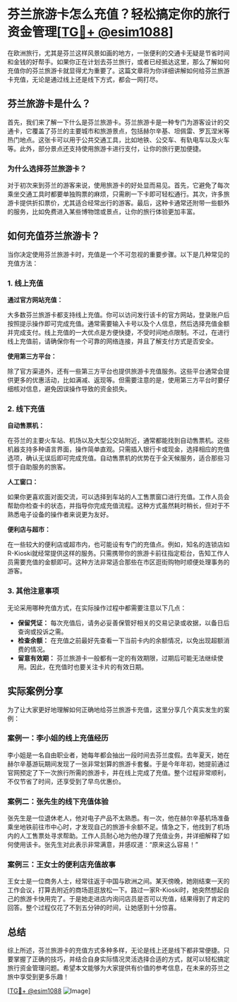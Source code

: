 # 芬兰旅游卡怎么充值？轻松搞定你的旅行资金管理[[TG💪+ @esim1088](https://t.me/s/esim1088)]

在欧洲旅行，尤其是芬兰这样风景如画的地方，一张便利的交通卡无疑是节省时间和金钱的好帮手。如果你正在计划去芬兰旅行，或者已经抵达这里，那么了解如何充值你的芬兰旅游卡就显得尤为重要了。这篇文章将为你详细讲解如何给芬兰旅游卡充值，无论是通过线上还是线下方式，都会一网打尽。

## 芬兰旅游卡是什么？

首先，我们来了解一下什么是芬兰旅游卡。芬兰旅游卡是一种专门为游客设计的交通卡，它覆盖了芬兰的主要城市和旅游景点，包括赫尔辛基、坦佩雷、罗瓦涅米等热门地点。这张卡可以用于公共交通工具，比如地铁、公交车、有轨电车以及火车等。此外，部分景点还支持使用旅游卡进行支付，让你的旅行更加便捷。

### 为什么选择芬兰旅游卡？

对于初次来到芬兰的游客来说，使用旅游卡的好处显而易见。首先，它避免了每次乘坐交通工具时都要单独购票的麻烦，只需刷一下卡即可轻松通行。其次，许多旅游卡提供折扣票价，尤其适合经常出行的游客。最后，这种卡通常还附带一些额外的服务，比如免费进入某些博物馆或景点，让你的旅行体验更加丰富。

## 如何充值芬兰旅游卡？

当你决定使用芬兰旅游卡时，充值是一个不可忽视的重要步骤。以下是几种常见的充值方法：

### 1. 线上充值

**通过官方网站充值：**

大多数芬兰旅游卡都支持线上充值。你可以访问发行该卡的官方网站，登录账户后按照提示操作即可完成充值。通常需要输入卡号以及个人信息，然后选择充值金额并完成支付。线上充值的一大优点是方便快捷，不受时间地点限制。不过，在进行线上充值前，请确保你有一个可靠的网络连接，并且了解支付方式是否安全。

**使用第三方平台：**

除了官方渠道外，还有一些第三方平台也提供旅游卡充值服务。这些平台通常会提供更多的优惠活动，比如满减、返现等。但需要注意的是，使用第三方平台时要仔细核对信息，避免因误操作导致的资金损失。

### 2. 线下充值

**自动售票机：**

在芬兰的主要火车站、机场以及大型公交站附近，通常都能找到自动售票机。这些机器支持多种语言界面，操作简单直观。只需插入银行卡或现金，选择相应的充值选项，确认无误后即可完成充值。自动售票机的优势在于全天候服务，适合那些习惯于自助服务的旅客。

**人工窗口：**

如果你更喜欢面对面交流，可以选择到车站的人工售票窗口进行充值。工作人员会帮助你检查卡的状态，并指导你完成充值流程。这种方式虽然耗时稍长，但对于不熟悉电子设备的操作者来说更为友好。

**便利店与超市：**

在一些较大的便利店或超市内，也可能设有专门的充值点。例如，知名的连锁店如R-Kioski就经常提供这样的服务。只需携带你的旅游卡前往指定柜台，告知工作人员需要充值的金额即可。这种方法非常适合那些在市区逛街购物时顺便处理事务的游客。

### 3. 其他注意事项

无论采用哪种充值方式，在实际操作过程中都需要注意以下几点：

- **保留凭证：** 每次充值后，请务必妥善保管好相关的交易记录或收据，以备日后查询或投诉之需。
- **检查余额：** 在充值之前最好先查看一下当前卡内的余额情况，以免出现超额消费的情况。
- **留意有效期：** 芬兰旅游卡一般都有一定的有效期限，过期后可能无法继续使用。因此，在充值时也要关注卡片的有效日期。

## 实际案例分享

为了让大家更好地理解如何正确地给芬兰旅游卡充值，这里分享几个真实发生的案例：

### 案例一：李小姐的线上充值经历

李小姐是一名自由职业者，她每年都会抽出一段时间去芬兰度假。去年夏天，她在赫尔辛基游玩期间发现了一张非常划算的旅游卡套餐。于是今年年初，她提前通过官网预定了下一次旅行所需的旅游卡，并在线上完成了充值。整个过程非常顺利，不仅节省了时间，还享受到了早鸟优惠价。

### 案例二：张先生的线下充值体验

张先生是一位退休老人，他对电子产品不太熟悉。有一次，他在赫尔辛基机场准备乘坐地铁前往市中心时，才发现自己的旅游卡余额不足。情急之下，他找到了机场内的人工售票处寻求帮助。工作人员耐心地为他办理了充值业务，并详细解释了如何使用该卡。张先生对此表示非常满意，并感叹道：“原来这么容易！”

### 案例三：王女士的便利店充值故事

王女士是一位商务人士，经常往返于中国与欧洲之间。某天傍晚，她刚结束一天的工作会议，打算去附近的商场逛逛放松一下。路过一家R-Kioski时，她突然想起自己的旅游卡快用完了。于是她走进店内询问店员是否可以充值，结果得到了肯定的回答。整个过程仅花了不到五分钟的时间，让她感到十分惊喜。

## 总结

综上所述，芬兰旅游卡的充值方式多种多样，无论是线上还是线下都非常便捷。只要掌握了正确的技巧，并结合自身实际情况灵活选择合适的方式，就可以轻松搞定旅行资金管理问题。希望本文能够为大家提供有价值的参考信息，在未来的芬兰之旅中享受到更多乐趣！

[[TG💪+ @esim1088](https://t.me/s/esim1088) ![Image](https://i.postimg.cc/4NQfJmqS/Snipaste-2025-05-13-00-14-12.png)]